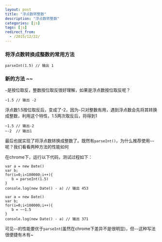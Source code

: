```yaml
---
layout: post
title: "浮点数转整数"
description: "浮点数转整数"
categories: [js]
tags: [js]
redirect_from:
  - /2015/12/22/
---
```


### 将浮点数转换成整数的常用方法


	parseInt(1.5) // 输出 1

### 新的方法 ~~

`~`是按位取反，整数按位取反很好理解，如果是浮点数按位取反呢？

	~1.5 // 输出 -2

浮点数1.5按位取反后，变成了-2，因为`~`只对整数有用，遇到浮点数会先将其转换成整数，利用这个特性，1.5两次取反后，将得到1

<!--more-->

	~1.5 // 输出-2
	~-2  // 输出1

最后也就实现了将浮点数转换成整数了。既然有`parseInt()`，为什么推荐使用`~~`呢？我们看看两种方法的性能如何

在chrome下，运行以下代码，测试过程如下：

	var a = new Date()
	var b;
	for(i=0;i<100000;i++){
	   b = parseInt(1.5)
	}
	console.log(new Date() - a) // 输出 453

	var a = new Date()
	var b;
	for(i=0;i<100000;i++){
	   b = ~~1.5
	}
	console.log(new Date() - a) // 输出 371

可见`~~`的性能要优于`parseInt`(虽然在chrome下差异不是很明显)，但`~~`这种写法很便捷有木有~
